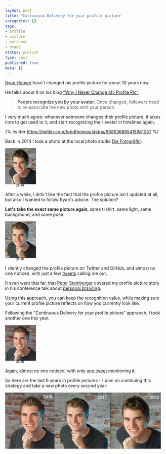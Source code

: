```yaml
---
layout: post
title: "Continuous Delivery for your profile picture"
categories: []
tags:
- profile
- picture
- personal
- brand
status: publish
type: post
published: true
meta: {}
---
```


[Ryan Hoover](https://twitter.com/rrhoover) hasn't changed his profile picture for about 10 years now. 

He talks about it on his blog ["Why I Never Change My Profile Pic"](https://medium.com/@rrhoover/why-i-never-change-my-profile-pic-72de0daa2785):

> **People recognize you by your avatar**. Once changed, followers need to re-associate the new photo with your person.

I very much agree: whenever someone changes their profile picture, it takes time to get used to it, and start recognizing their avatar in timelines again.

{% twitter https://twitter.com/toddthomas/status/968536885415981057 %}

Back in 2014 I took a photo at the local photo studio [Die Fotogräfin](http://www.die-fotograefin.at/):

  <img src="/assets/posts/profilePictures/FelixKrause2014.jpg" width="100" alt="Felix Krause in 2014" />
<p style="margin-top: -10px; margin-bottom: 0px"><small style="margin-left: 35px;">2014</small></p>

After a while, I didn't like the fact that the profile picture isn't updated at all, but also I wanted to follow Ryan's advice. The solution? 

**Let's take the exact same picture again**, same t-shirt, same light, same background, and same pose:

  <img src="/assets/posts/profilePictures/FelixKrause2016.jpg" width="100" alt="Felix Krause in 2016" />
<p style="margin-top: -10px; margin-bottom: 0px"><small style="margin-left: 35px;">2016</small></p>

I silently changed the profile picture on Twitter and GitHub, and almost no one noticed, with just a few [tweets](https://twitter.com/hemal/status/818872223268294656) calling me out.

It even went that far, that [Peter Steinberger](https://twitter.com/steipete) covered my profile picture story in his conference talk about [personal branding](https://twitter.com/steipete/status/998454406126424069).

Using this approach, you can keep the recognition value, while making sure your current profile picture reflects on how you currently look like.

Following the "Continuous Delivery for your profile picture" appraoch, I took another one this year.

  <img src="/assets/posts/profilePictures/FelixKrause2018.jpg" width="100" alt="Felix Krause in 2018" />

<p style="margin-top: -10px; margin-bottom: 0px"><small style="margin-left: 35px;">2018</small></p>

Again, almost no one noticed, with only [one tweet](https://twitter.com/lehrjulian/status/1077881037164814336) mentioning it.

So here are the last 6 years in profile pictures - I plan on continuing this strategy and take a new photo every second year:

<img src="/assets/posts/profilePictures/ProfilePictureDiff.jpg" />
